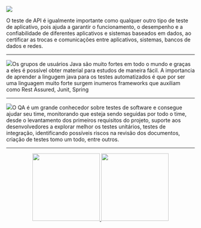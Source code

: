 
<img src="https://img.shields.io/badge/API-12100E?style=for-the-badge&logo=medium&logoColor=white" /> <p>O teste de API é igualmente importante como qualquer outro tipo de teste de aplicativo, pois ajuda a garantir o funcionamento, o desempenho e a confiabilidade de diferentes aplicativos e sistemas baseados em dados, ao certificar as trocas e comunicações entre aplicativos, sistemas, bancos de dados e redes. 
<hr /><img src="https://img.shields.io/badge/Java-4E8AA4?style=for-the-badge&logo=java&logoColor=white" />Os grupos de usuários Java são muito fortes em todo o mundo e graças a eles é possível obter material para estudos de maneira fácil. A importancia de aprender a lingugem java para os testes automatizados é que por ser uma linguagem muito forte surgem inumeros frameworks que auxiliam como Rest Assured, Junit, Spring<hr /><img src="https://img.shields.io/badge/QA-ee204d?style=for-the-badge&logo=JAVA&logoColor=white" />O QA é um grande conhecedor sobre testes de software e consegue ajudar seu time, monitorando que esteja sendo seguidas por todo o time, desde o levantamento dos primeiros requisitos do projeto, suporte aos desenvolvedores a explorar melhor os testes unitários, testes de integração, identificando possíveis riscos na revisão dos documentos, criação de testes tomo um todo, entre outros.
<hr>

<div align="center">
  <a href="https://github.com/cpluis">
  <img height="180em" src="https://github-readme-stats.vercel.app/api?username=cpluis&show_icons=true&theme=dark&include_all_commits=true&count_private=true"/>
  <img height="180em" src="https://github-readme-stats.vercel.app/api/top-langs/?username=cpluis&layout=compact&langs_count=7&theme=dark"/>
</div>



